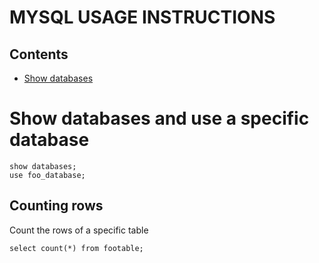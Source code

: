MYSQL USAGE INSTRUCTIONS
========================

Contents
--------

- [Show databases](#showDatabases)

# Show databases and use a specific database <a name="showDatabases"></a>
```
show databases;
use foo_database;
```

Counting rows
-------------
Count the rows of a specific table
```
select count(*) from footable;
```
